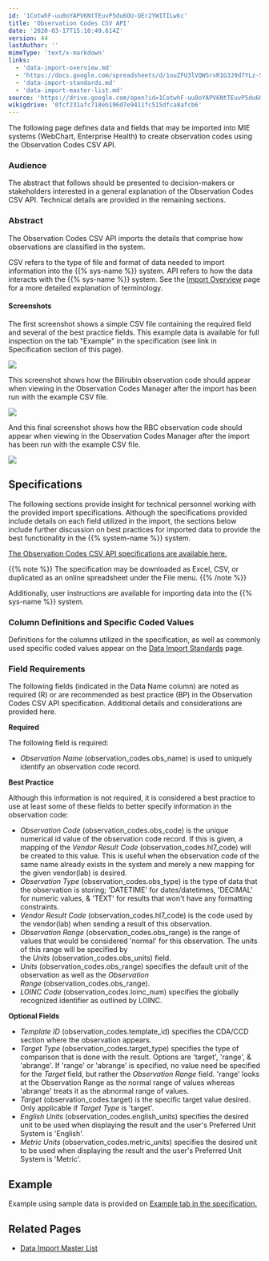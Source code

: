 ```yaml
---
id: '1CotwhF-uu0oYAPV6NtTEuvP5du6OU-QEr2YW1TILwkc'
title: 'Observation Codes CSV API'
date: '2020-03-17T15:10:49.614Z'
version: 44
lastAuthor: ''
mimeType: 'text/x-markdown'
links:
  - 'data-import-overview.md'
  - 'https://docs.google.com/spreadsheets/d/1ouZFU3lVQWSrvR1G3J9d7YLz-S3S0whUEEC_bIOrIHY/edit'
  - 'data-import-standards.md'
  - 'data-import-master-list.md'
source: 'https://drive.google.com/open?id=1CotwhF-uu0oYAPV6NtTEuvP5du6OU-QEr2YW1TILwkc'
wikigdrive: '0fcf231afc718eb196d7e9411fc515dfca8afcb6'
---
```

The following page defines data and fields that may be imported into MIE systems (WebChart, Enterprise Health) to create observation codes using the Observation Codes CSV API.

### Audience

The abstract that follows should be presented to decision-makers or stakeholders interested in a general explanation of the Observation Codes CSV API. Technical details are provided in the remaining sections.

### Abstract

The Observation Codes CSV API imports the details that comprise how observations are classified in the system.

CSV refers to the type of file and format of data needed to import information into the {{% sys-name %}} system. API refers to how the data interacts with the {{% sys-name %}} system. See the [Import Overview](data-import-overview.md) page for a more detailed explanation of terminology.

#### Screenshots

The first screenshot shows a simple CSV file containing the required field and several of the best practice fields. This example data is available for full inspection on the tab "Example" in the specification (see link in Specification section of this page).

![](../observation-codes-csv-api.assets/cef09692e03cb03054ab91c1411c2470.png)

This screenshot shows how the Bilirubin observation code should appear when viewing in the Observation Codes Manager after the import has been run with the example CSV file.

![](../observation-codes-csv-api.assets/84d12580bd892a66c650da0c83b9b56a.png)

And this final screenshot shows how the RBC observation code should appear when viewing in the Observation Codes Manager after the import has been run with the example CSV file.

![](../observation-codes-csv-api.assets/ae6a07dce32ff15f74570760117ea338.png)

## Specifications

The following sections provide insight for technical personnel working with the provided import specifications. Although the specifications provided include details on each field utilized in the import, the sections below include further discussion on best practices for imported data to provide the best functionality in the {{% system-name %}} system.

[The Observation Codes CSV API specifications are available here.](https://docs.google.com/spreadsheets/d/1ouZFU3lVQWSrvR1G3J9d7YLz-S3S0whUEEC_bIOrIHY/edit#gid=0)

{{% note %}}
The specification may be downloaded as Excel, CSV, or duplicated as an online spreadsheet under the File menu.
{{% /note %}}

Additionally, user instructions are available for importing data into the {{% sys-name %}} system.

### Column Definitions and Specific Coded Values

Definitions for the columns utilized in the specification, as well as commonly used specific coded values appear on the [Data Import Standards](data-import-standards.md) page.

### Field Requirements

The following fields (indicated in the Data Name column) are noted as required (R) or are recommended as best practice (BP) in the Observation Codes CSV API specification. Additional details and considerations are provided here.

**Required**

The following field is required:

* <em>Observation Name</em> (observation_codes.obs_name) is used to uniquely identify an observation code record.

**Best Practice**

Although this information is not required, it is considered a best practice to use at least some of these fields to better specify information in the observation code:

* <em>Observation Code</em> (observation_codes.obs_code) is the unique numerical id value of the observation code record. If this is given, a mapping of the <em>Vendor Result Code</em> (observation_codes.hl7_code) will be created to this value. This is useful when the observation code of the same name already exists in the system and merely a new mapping for the given vendor(lab) is desired.
* <em>Observation Type</em> (observation_codes.obs_type) is the type of data that the observation is storing; 'DATETIME' for dates/datetimes, 'DECIMAL' for numeric values, & 'TEXT' for results that won't have any formatting constraints.
* <em>Vendor Result Code</em> (observation_codes.hl7_code) is the code used by the vendor(lab) when sending a result of this observation.
* <em>Observation Range</em> (observation_codes.obs_range) is the range of values that would be considered 'normal' for this observation. The units of this range will be specified by the <em>Units</em> (observation_codes.obs_units) field.
* <em>Units</em> (observation_codes.obs_range) specifies the default unit of the observation as well as the <em>Observation Range</em> (observation_codes.obs_range).
* <em>LOINC Code</em> (observation_codes.loinc_num) specifies the globally recognized identifier as outlined by LOINC.

**Optional Fields**

* <em>Template ID</em> (observation_codes.template_id) specifies the CDA/CCD section where the observation appears.
* <em>Target Type</em> (observation_codes.target_type) specifies the type of comparison that is done with the result. Options are 'target', 'range', & 'abrange'. If 'range' or 'abrange' is specified, no value need be specified for the <em>Target</em> field, but rather the <em>Observation Range</em> field. 'range' looks at the Observation Range as the normal range of values whereas 'abrange' treats it as the abnormal range of values.
* <em>Target</em> (observation_codes.target) is the specific target value desired. Only applicable if <em>Target Type</em> is 'target'.
* <em>English Units</em> (observation_codes.english_units) specifies the desired unit to be used when displaying the result and the user's Preferred Unit System is 'English'.
* <em>Metric Units</em> (observation_codes.metric_units) specifies the desired unit to be used when displaying the result and the user's Preferred Unit System is 'Metric'.

## Example

Example using sample data is provided on [Example tab in the specification.](https://docs.google.com/spreadsheets/d/1ouZFU3lVQWSrvR1G3J9d7YLz-S3S0whUEEC_bIOrIHY/edit#gid=0)

## Related Pages

* [Data Import Master List](data-import-master-list.md)
